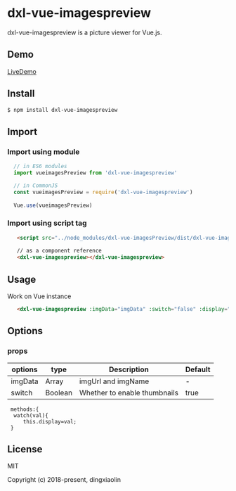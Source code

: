 # dxl-vue-imagespreview

dxl-vue-imagespreview is a picture viewer for Vue.js.


## Demo

[LiveDemo](http://p8ny46w8x.bkt.clouddn.com/index.html?2018-05-13)

## Install

```bash
$ npm install dxl-vue-imagespreview
```

## Import

### Import using module

```js
  // in ES6 modules
  import vueimagesPreview from 'dxl-vue-imagespreview'

  // in CommonJS
  const vueimagesPreview = require('dxl-vue-imagespreview')
  
  Vue.use(vueimagesPreview)
```

### Import using script tag

```html
   <script src="../node_modules/dxl-vue-imagesPreview/dist/dxl-vue-imagespreview.js"></script>
   
   // as a component reference
   <dxl-vue-imagespreview></dxl-vue-imagespreview>
```


## Usage

Work on Vue instance
```html
   <dxl-vue-imagespreview :imgData="imgData" :switch="false" :display="display" @watch="watch"></dxl-vue-imagespreview>
```
## Options

### props
  | options | type | Description | Default |
  | -----| -----| -----| -----|
  | imgData| Array | imgUrl and imgName| - |
  | switch | Boolean | Whether to enable thumbnails | true |
 ```
  methods:{
   watch(val){
      this.display=val;
  }
 ```

## License

MIT

Copyright (c) 2018-present, dingxiaolin

